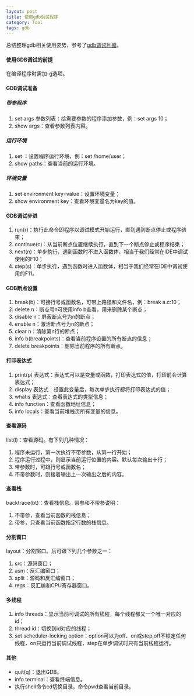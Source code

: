 ```yaml
---
layout: post
title: 使用gdb调试程序
category: Tool
tags: gdb
---
```


总结整理gdb相关使用姿势，参考了[gdb调试利器][gdb_link]。

#### 使用GDB调试的前提

在编译程序时需加-g选项。

#### GDB调试准备

##### 带参程序

1. set args 参数列表：给需要参数的程序添加参数，例：set args 10；
2. show args：查看参数列表内容。

##### 运行环境

1. set <path>：设置程序运行环境，例：set /home/user；
2. show paths：查看当前的运行环境。

##### 环境变量

1. set environment key=value：设置环境变量；
2. show environment key：查看环境变量名为key的值。

#### GDB调试步进

1. run(r)：执行此命令即程序以调试模式开始运行，直到遇到断点停止或程序结束；
2. continue(c)：从当前断点位置继续执行，直到下一个断点停止或程序结束；
3. next(n)：单步执行，遇到函数时不进入函数体，相当于我们经常在IDE中调试使用的F10；
4. step(s)：单步执行，遇到函数时进入函数体，相当于我们经常在IDE中调试使用的F11。

#### GDB断点设置

1. break(b)：可接行号或函数名，可带上路径和文件名，例：break a.c:10；
2. delete n：断点号n可使用info b查看，用来删除某个断点；
3. disable n：屏蔽断点号为n的断点；
4. enable n：激活断点号为n的断点；
5. clear n：清除第n行的断点；
6. info b(breakpoints)：查看当前程序设置的所有断点的信息；
7. delete breakpoints：删除当前程序的所有断点。

#### 打印表达式

1. print(p) 表达式：表达式可以是变量或函数，打印表达式的值，打印前会计算表达式；
2. display 表达式：设置此变量后，每次单步执行都将打印表达式的值；
3. whatis 表达式：查看表达式的类型信息；
4. info function：查看函数地址信息；
5. info locals：查看当前堆栈页所有变量的信息。

#### 查看源码

list(l)：查看源码。有下列几种情况：

1. 程序未运行，第一次执行不带参数，从第一行开始；
2. 程序运行过程中，则显示当前运行位置的内容。默认每次输出十行；
3. 带参数时，可跟行号或函数名；
4. 不带参数时，则接着输出上一次输出之后的内容。

#### 查看栈

backtrace(bt)：查看栈信息。带参和不带参说明：

1. 不带参，查看当前函数的栈信息；
2. 带参，只查看当前函数指定行数的栈信息。

#### 分割窗口

layout：分割窗口。后可跟下列几个参数之一：

1. src：源码窗口；
2. asm：反汇编窗口；
3. split：源码和反汇编窗口；
4. regs：反汇编和CPU寄存器窗口。

#### 多线程

1. info threads：显示当前可调试的所有线程，每个线程都又一个唯一对应的id；
2. thread id：切换到id对应的线程；
3. set scheduler-locking option：option可以为off、on或step,off不锁定任何线程，on只运行当前调试线程，step在单步调试时只有当前线程运行。

#### 其他

* quit(q)：退出GDB。
* info terminal：查看终端信息。
* 执行shell命令cd切换目录，命令pwd查看当前目录。

[gdb_link]: http://linuxtools-rst.readthedocs.io/zh_CN/latest/tool/gdb.html
